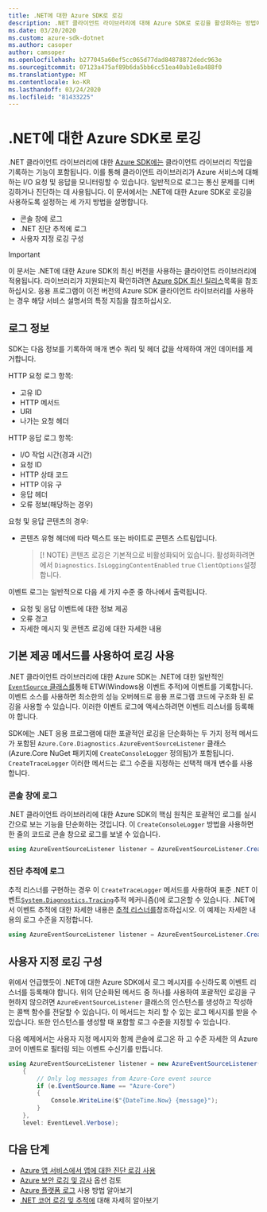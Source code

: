 ```yaml
---
title: .NET에 대한 Azure SDK로 로깅
description: .NET 클라이언트 라이브러리에 대해 Azure SDK로 로깅을 활성화하는 방법에 대해 알아봅니다.
ms.date: 03/20/2020
ms.custom: azure-sdk-dotnet
ms.author: casoper
author: camsoper
ms.openlocfilehash: b277045a60ef5cc065d77dad84878872dedc963e
ms.sourcegitcommit: 07123a475af89b6da5bb6cc51ea40ab1e8a488f0
ms.translationtype: MT
ms.contentlocale: ko-KR
ms.lasthandoff: 03/24/2020
ms.locfileid: "81433225"
---
```

# <a name="logging-with-the-azure-sdk-for-net"></a>.NET에 대한 Azure SDK로 로깅

.NET 클라이언트 라이브러리에 대한 [Azure SDK에는](https://azure.microsoft.com/downloads/) 클라이언트 라이브러리 작업을 기록하는 기능이 포함됩니다. 이를 통해 클라이언트 라이브러리가 Azure 서비스에 대해 하는 I/O 요청 및 응답을 모니터링할 수 있습니다. 일반적으로 로그는 통신 문제를 디버깅하거나 진단하는 데 사용됩니다. 이 문서에서는 .NET에 대한 Azure SDK로 로깅을 사용하도록 설정하는 세 가지 방법을 설명합니다.

- 콘솔 창에 로그
- .NET 진단 추적에 로그
- 사용자 지정 로깅 구성

> [!IMPORTANT]
> 이 문서는 .NET에 대한 Azure SDK의 최신 버전을 사용하는 클라이언트 라이브러리에 적용됩니다. 라이브러리가 지원되는지 확인하려면 [Azure SDK 최신 릴리스](https://azure.github.io/azure-sdk/releases/latest/index.html)목록을 참조하십시오. 응용 프로그램이 이전 버전의 Azure SDK 클라이언트 라이브러리를 사용하는 경우 해당 서비스 설명서의 특정 지침을 참조하십시오.

## <a name="log-information"></a>로그 정보

SDK는 다음 정보를 기록하여 매개 변수 쿼리 및 헤더 값을 삭제하여 개인 데이터를 제거합니다.

HTTP 요청 로그 항목:

- 고유 ID
- HTTP 메서드
- URI
- 나가는 요청 헤더

HTTP 응답 로그 항목:

- I/O 작업 시간(경과 시간)
- 요청 ID
- HTTP 상태 코드
- HTTP 이유 구
- 응답 헤더
- 오류 정보(해당하는 경우)

요청 및 응답 콘텐츠의 경우:

- 콘텐츠 유형 헤더에 따라 텍스트 또는 바이트로 콘텐츠 스트림입니다.
     > [! NOTE} 콘텐츠 로깅은 기본적으로 비활성화되어 있습니다. 활성화하려면 에서 `Diagnostics.IsLoggingContentEnabled` `true` `ClientOptions`설정합니다.

이벤트 로그는 일반적으로 다음 세 가지 수준 중 하나에서 출력됩니다.

- 요청 및 응답 이벤트에 대한 정보 제공
- 오류 경고
- 자세한 메시지 및 콘텐츠 로깅에 대한 자세한 내용

## <a name="enable-logging-with-built-in-methods"></a>기본 제공 메서드를 사용하여 로깅 사용

.NET 클라이언트 라이브러리에 대한 Azure SDK는 .NET에 대한 일반적인 [ `EventSource` 클래스를](/dotnet/api/system.diagnostics.tracing.eventsource)통해 ETW(Windows용 이벤트 추적)에 이벤트를 기록합니다. 이벤트 소스를 사용하면 최소한의 성능 오버헤드로 응용 프로그램 코드에 구조화 된 로깅을 사용할 수 있습니다. 이러한 이벤트 로그에 액세스하려면 이벤트 리스너를 등록해야 합니다.

SDK에는 .NET 응용 프로그램에 대한 포괄적인 로깅을 단순화하는 두 가지 정적 메서드가 포함된 `Azure.Core.Diagnostics.AzureEventSourceListener` 클래스(Azure.Core NuGet 패키지에 `CreateConsoleLogger` 정의됨)가 포함됩니다. `CreateTraceLogger` 이러한 메서드는 로그 수준을 지정하는 선택적 매개 변수를 사용합니다.

### <a name="log-to-the-console-window"></a>콘솔 창에 로그

.NET 클라이언트 라이브러리에 대한 Azure SDK의 핵심 원칙은 포괄적인 로그를 실시간으로 보는 기능을 단순화하는 것입니다. 이 `CreateConsoleLogger` 방법을 사용하면 한 줄의 코드로 콘솔 창으로 로그를 보낼 수 있습니다.

```csharp
using AzureEventSourceListener listener = AzureEventSourceListener.CreateConsoleLogger();
```

### <a name="log-to-diagnostic-traces"></a>진단 추적에 로그

추적 리스너를 구현하는 경우 이 `CreateTraceLogger` 메서드를 사용하여 표준 .NET 이벤트[`System.Diagnostics.Tracing`](https://docs.microsoft.com/dotnet/api/system.diagnostics.tracing)추적 메커니즘()에 로그온할 수 있습니다. .NET에서 이벤트 추적에 대한 자세한 내용은 [추적 리스너를](https://docs.microsoft.com/dotnet/framework/debug-trace-profile/trace-listeners)참조하십시오. 이 예제는 자세한 내용의 로그 수준을 지정합니다.

```csharp
using AzureEventSourceListener listener = AzureEventSourceListener.CreateTraceLogger(EventLevel.Verbose);
```

## <a name="configure-custom-logging"></a>사용자 지정 로깅 구성

위에서 언급했듯이 .NET에 대한 Azure SDK에서 로그 메시지를 수신하도록 이벤트 리스너를 등록해야 합니다. 위의 단순화된 메서드 중 하나를 사용하여 포괄적인 로깅을 구현하지 않으려면 `AzureEventSourceListener` 클래스의 인스턴스를 생성하고 작성하는 콜백 함수를 전달할 수 있습니다. 이 메서드는 처리 할 수 있는 로그 메시지를 받을 수 있습니다. 또한 인스턴스를 생성할 때 포함할 로그 수준을 지정할 수 있습니다.

다음 예제에서는 사용자 지정 메시지와 함께 콘솔에 로그온 하 고 수준 자세한 의 Azure 코어 이벤트로 필터링 되는 이벤트 수신기를 만듭니다.

```csharp
using AzureEventSourceListener listener = new AzureEventSourceListener((e, message) =>
    {
        // Only log messages from Azure-Core event source
        if (e.EventSource.Name == "Azure-Core")
        {
            Console.WriteLine($"{DateTime.Now} {message}");
        }
    },
    level: EventLevel.Verbose);
```

## <a name="next-steps"></a>다음 단계

- [Azure 앱 서비스에서 앱에 대한 진단 로깅 사용](https://docs.microsoft.com/azure/app-service/troubleshoot-diagnostic-logs)
- [Azure 보안 로깅 및 감사](https://docs.microsoft.com/azure/security/fundamentals/log-audit) 옵션 검토
- [Azure 플랫폼 로그](https://docs.microsoft.com/azure/azure-monitor/platform/platform-logs-overview) 사용 방법 알아보기
- [.NET 코어 로깅 및 추적에](https://docs.microsoft.com/dotnet/core/diagnostics/logging-tracing) 대해 자세히 알아보기
